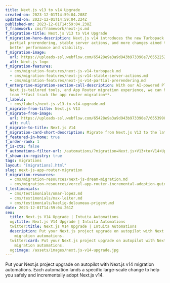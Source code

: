 ```yaml
---
title: Next.js v13 to v14 Upgrade
created-on: 2023-12-01T14:59:04.208Z
updated-on: 2023-12-01T14:59:04.224Z
published-on: 2023-12-01T14:59:04.238Z
f_framework: cms/framework/next-js.md
f_migration-title: Next.js V13 to V14 Upgrade
f_migration-hero-description: Next.js v14 introduces the new Turbopack compiler,
  partial prerendering, stable server actions, and more changes aimed toward
  better performance and stability.
f_migration-image:
  url: https://uploads-ssl.webflow.com/65428e9a3a9d943b973390e7/6552252cf4b9e06c244131ef_nextjs-app-router-migration-hero-image.svg
  alt: Next.js logo
f_migration-features:
  - cms/migration-features/next-js-v14-turbopack.md
  - cms/migration-features/next-js-v14-stable-server-actions.md
  - cms/migration-features/next-js-v14-partial-prerendering.md
f_enterprise-migration-section-call-description: With our AI-powered Platform,
  Next.js-tailored tools, and App Router migration experience, we can help your
  team **fast track the app router migration**.
f_labels:
  - cms/labels/next-js-v13-to-v14-upgrade.md
f_migrate-from-title: Next.js V13
f_migrate-from-image:
  url: https://uploads-ssl.webflow.com/65428e9a3a9d943b973390e7/6553998af06d8a798f00aae0_next-js-logo-white.svg
  alt: null
f_migrate-to-title: Next.js V14
f_migration-card-short-description: Migrate from Next.js V13 to the latest Next V14 version.
f_featured-in-home: true
f_order-rank: 1
f_is-cta: false
f_automations-filter-url: /automations/?migration=Next.js+V13+to+V14+Upgrade
f_shown-in-registry: true
tags: migrations
layout: "[migrations].html"
slug: next-js-app-router-migration
f_migration-resources:
  - cms/migration-resources/next-js-dream-migration.md
  - cms/migration-resources/vercel-app-router-incremental-adoption-guide.md
f_testimonials:
  - cms/testimonials/omar-lopez.md
  - cms/testimonials/max-leiter.md
  - cms/testimonials/kaelig-deloumeau-prigent.md
date: 2023-12-01T14:59:04.261Z
seo:
  title: Next.js V14 Upgrade | Intuita Automations
  og:title: Next.js V14 Upgrade | Intuita Automations
  twitter:title: Next.js V14 Upgrade | Intuita Automations
  description: Put your Next.js project upgrade on autopilot with Next.js v14
    migration automations.
  twitter:card: Put your Next.js project upgrade on autopilot with Next.js v14
    migration automations.
  og:image: /assets/images/next.js-v14-upgrade.jpg
---
```

Put your Next.js project upgrade on autopilot with Next.js v14 migration automations. Each automation lands a specific large-scale change to help you safely and incrementally adopt Next.js v14.
